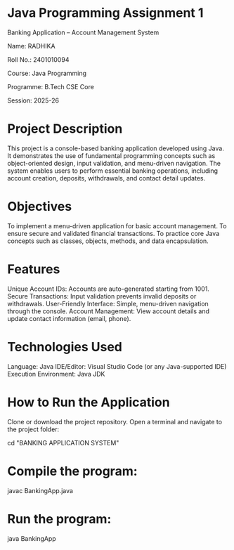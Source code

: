 # Java Programming Assignment 1

Banking Application – Account Management System

Name: RADHIKA

Roll No.: 2401010094

Course: Java Programming

Programme: B.Tech CSE Core

Session: 2025-26

# Project Description

This project is a console-based banking application developed using Java.
It demonstrates the use of fundamental programming concepts such as object-oriented design, input validation, and menu-driven navigation.
The system enables users to perform essential banking operations, including account creation, deposits, withdrawals, and contact detail updates.

# Objectives

To implement a menu-driven application for basic account management.
To ensure secure and validated financial transactions.
To practice core Java concepts such as classes, objects, methods, and data encapsulation.

# Features

Unique Account IDs: Accounts are auto-generated starting from 1001.
Secure Transactions: Input validation prevents invalid deposits or withdrawals.
User-Friendly Interface: Simple, menu-driven navigation through the console.
Account Management: View account details and update contact information (email, phone).

# Technologies Used

Language: Java
IDE/Editor: Visual Studio Code (or any Java-supported IDE)
Execution Environment: Java JDK

# How to Run the Application

Clone or download the project repository.
Open a terminal and navigate to the project folder:

cd "BANKING APPLICATION SYSTEM"  


# Compile the program:

javac BankingApp.java  


# Run the program:

java BankingApp  
